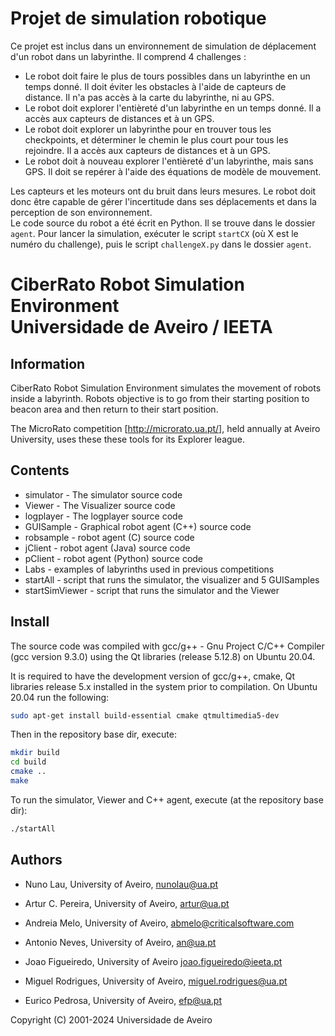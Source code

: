 # Projet de simulation robotique

Ce projet est inclus dans un environnement de simulation de déplacement d'un robot dans un labyrinthe. Il comprend 4 challenges : 
- Le robot doit faire le plus de tours possibles dans un labyrinthe en un temps donné. Il doit éviter les obstacles à l'aide de capteurs de distance. Il n'a pas accès à la carte du labyrinthe, ni au GPS.
- Le robot doit explorer l'entièreté d'un labyrinthe en un temps donné. Il a accès aux capteurs de distances et à un GPS.
- Le robot doit explorer un labyrinthe pour en trouver tous les checkpoints, et déterminer le chemin le plus court pour tous les rejoindre. Il a accès aux capteurs de distances et à un GPS.
- Le robot doit à nouveau explorer l'entièreté d'un labyrinthe, mais sans GPS. Il doit se repérer à l'aide des équations de modèle de mouvement.  

Les capteurs et les moteurs ont du bruit dans leurs mesures. Le robot doit donc être capable de gérer l'incertitude dans ses déplacements et dans la perception de son environnement.  
Le code source du robot a été écrit en Python. Il se trouve dans le dossier `agent`. Pour lancer la simulation, exécuter le script `startCX` (où X est le numéro du challenge), puis le script `challengeX.py` dans le dossier `agent`.


# CiberRato Robot Simulation Environment <br/> Universidade de Aveiro / IEETA 

## Information

CiberRato Robot Simulation Environment simulates the movement
of robots inside a labyrinth.  Robots objective is to go from their
starting position to beacon area and then return to their start position.

The MicroRato competition
[http://microrato.ua.pt/], held annually at Aveiro University, 
uses these these tools for its Explorer league.

## Contents

* simulator -           The simulator source code
* Viewer -              The Visualizer source code
* logplayer -           The logplayer source code
* GUISample -           Graphical robot agent (C++) source code
* robsample -           robot agent (C) source code
* jClient -             robot agent (Java) source code
* pClient -             robot agent (Python) source code
* Labs -                examples of labyrinths used in previous competitions
* startAll -            script that runs the simulator, the visualizer and 5 GUISamples
* startSimViewer -      script that runs the simulator and the Viewer

## Install

The source code was compiled with gcc/g++ - Gnu Project C/C++ Compiler
(gcc version  9.3.0) using the Qt libraries (release 5.12.8) on Ubuntu 20.04.

It is required to have the development version of gcc/g++, cmake, Qt libraries
release 5.x installed in the system prior to compilation.
On Ubuntu 20.04 run the following:
```bash
sudo apt-get install build-essential cmake qtmultimedia5-dev
```

Then in the repository base dir, execute:
```bash
mkdir build
cd build
cmake ..
make
```

To run the simulator, Viewer and C++ agent, execute (at the repository base dir):
```bash
./startAll
```


## Authors

* Nuno Lau,
  University of Aveiro,
  nunolau@ua.pt

* Artur C. Pereira,
  University of Aveiro,
  artur@ua.pt

* Andreia Melo,
  University of Aveiro,
  abmelo@criticalsoftware.com

* Antonio Neves,
  University of Aveiro,
  an@ua.pt

* Joao Figueiredo,
  University of Aveiro
  joao.figueiredo@ieeta.pt

* Miguel Rodrigues,
  University of Aveiro,
  miguel.rodrigues@ua.pt

* Eurico Pedrosa,
  University of Aveiro,
  efp@ua.pt

 Copyright (C) 2001-2024 Universidade de Aveiro
